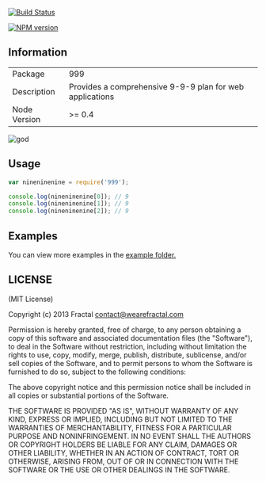 [![Build Status](https://travis-ci.org/wearefractal/999.png?branch=master)](https://travis-ci.org/wearefractal/999)

[![NPM version](https://badge.fury.io/js/999.png)](http://badge.fury.io/js/999)

## Information

<table>
<tr> 
<td>Package</td><td>999</td>
</tr>
<tr>
<td>Description</td>
<td>Provides a comprehensive 9-9-9 plan for web applications</td>
</tr>
<tr>
<td>Node Version</td>
<td>>= 0.4</td>
</tr>
</table>

![god](http://i.imgur.com/IMTbyV5.gif)

## Usage

```javascript
var nineninenine = require('999');

console.log(nineninenine[0]); // 9
console.log(nineninenine[1]); // 9
console.log(nineninenine[2]); // 9
```

## Examples

You can view more examples in the [example folder.](https://github.com/wearefractal/999/tree/master/examples)

## LICENSE

(MIT License)

Copyright (c) 2013 Fractal <contact@wearefractal.com>

Permission is hereby granted, free of charge, to any person obtaining
a copy of this software and associated documentation files (the
"Software"), to deal in the Software without restriction, including
without limitation the rights to use, copy, modify, merge, publish,
distribute, sublicense, and/or sell copies of the Software, and to
permit persons to whom the Software is furnished to do so, subject to
the following conditions:

The above copyright notice and this permission notice shall be
included in all copies or substantial portions of the Software.

THE SOFTWARE IS PROVIDED "AS IS", WITHOUT WARRANTY OF ANY KIND,
EXPRESS OR IMPLIED, INCLUDING BUT NOT LIMITED TO THE WARRANTIES OF
MERCHANTABILITY, FITNESS FOR A PARTICULAR PURPOSE AND
NONINFRINGEMENT. IN NO EVENT SHALL THE AUTHORS OR COPYRIGHT HOLDERS BE
LIABLE FOR ANY CLAIM, DAMAGES OR OTHER LIABILITY, WHETHER IN AN ACTION
OF CONTRACT, TORT OR OTHERWISE, ARISING FROM, OUT OF OR IN CONNECTION
WITH THE SOFTWARE OR THE USE OR OTHER DEALINGS IN THE SOFTWARE.
